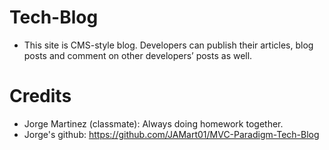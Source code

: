 # Tech-Blog

* This site is CMS-style blog. Developers can publish their articles, blog posts and comment on other developers’ posts as well.


# Credits

* Jorge Martinez (classmate): Always doing homework together. 
* Jorge's github: https://github.com/JAMart01/MVC-Paradigm-Tech-Blog
